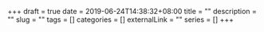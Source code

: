 +++ 
draft = true
date = 2019-06-24T14:38:32+08:00
title = ""
description = ""
slug = "" 
tags = []
categories = []
externalLink = ""
series = []
+++
